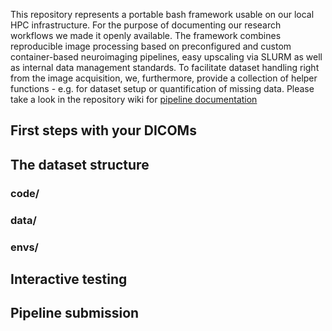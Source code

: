 This repository represents a portable bash framework usable on our local HPC infrastructure. For the purpose of documenting our research workflows we made it openly available. The framework combines reproducible image processing based on preconfigured and custom container-based neuroimaging pipelines, easy upscaling via SLURM as well as internal data management standards. To facilitate dataset handling right from the image acquisition, we, furthermore, provide a collection of helper functions - e.g. for dataset setup or quantification of missing data. Please take a look in the repository wiki for [pipeline documentation](https://github.com/csi-hamburg/CSIframe/wiki)

## First steps with your DICOMs

## The dataset structure

### code/
### data/
### envs/

## Interactive testing

## Pipeline submission



